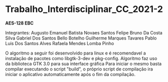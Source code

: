 # Trabalho_Interdisciplinar_CC_2021-2

**AES-128 EBC**

Integrantes:
    Augusto Emanuel Batista Novaes Santos
    Felipe Bruno Da Costa Silva
    Gabriel Dos Santos Bello Botelho
    Guilherme Marques Tavares
    Pablo Luis Dos Santos Alves
    Rafaela Mendes Lomba Pinho
    
O algoritmo a seguir foi desenvolvido para linux e é recomendavel a instalação de pacotes como libgtk-3-dev e pkg-config.
Algoritmo faz uso da biblioteca GTK 3.0 para sua interface gráfica
Para iniciar o mesmo basta compilar executando o script "build", o próprio script de compilação ira iniciar o aplicativo automaticamente após o fim da compilação.
